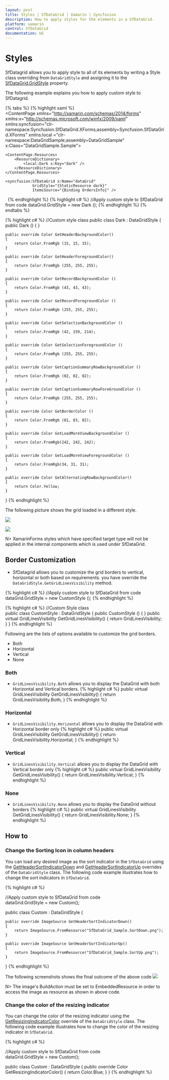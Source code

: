 ```yaml
---
layout: post
title: Styles | SfDataGrid | Xamarin | Syncfusion
description: How to apply styles for the elements in a SfDataGrid.
platform: xamarin
control: SfDataGrid
documentation: UG
---
```


# Styles

SfDatagrid allows you to apply style to all of its elements by writing a Style class overriding from `DataGridStyle` and assigning it to the [SfDataGrid.GridStyle](http://help.syncfusion.com/cr/cref_files/xamarin/sfdatagrid/Syncfusion.SfDataGrid.XForms~Syncfusion.SfDataGrid.XForms.SfDataGrid~GridStyle.html) property.
  
The following example explains you how to apply custom style to SfDatagrid.

{% tabs %}
{% highlight xaml %}
<ContentPage xmlns="http://xamarin.com/schemas/2014/forms"
             xmlns:x="http://schemas.microsoft.com/winfx/2009/xaml"
             xmlns:syncfusion="clr-namespace:Syncfusion.SfDataGrid.XForms;assembly=Syncfusion.SfDataGrid.XForms"
             xmlns:local ="clr-namespace:DataGridSample;assembly=DataGridSample"
             x:Class="DataGridSample.Sample">

    <ContentPage.Resources>
        <ResourceDictionary>
            <local:Dark x:Key="dark" />
        </ResourceDictionary>
    </ContentPage.Resources>

    <syncfusion:SfDataGrid x:Name="dataGrid"
                GridStyle="{StaticResource dark}"
                ItemsSource="{Binding OrdersInfo}" />
</ContentPage> 
{% endhighlight %}
{% highlight c# %}
//Apply custom style to SfDataGrid from code
dataGrid.GridStyle = new Dark ();
{% endhighlight %}
{% endtabs %}

{% highlight c# %}
//Custom style class
public class Dark : DataGridStyle
{
    public Dark ()
    {
    }

    public override Color GetHeaderBackgroundColor()
    {
        return Color.FromRgb (15, 15, 15);
    }

    public override Color GetHeaderForegroundColor()
    {
        return Color.FromRgb (255, 255, 255);
    }

    public override Color GetRecordBackgroundColor ()
    {
        return Color.FromRgb (43, 43, 43);
    }

    public override Color GetRecordForegroundColor ()
    {
        return Color.FromRgb (255, 255, 255);
    }

    public override Color GetSelectionBackgroundColor ()
    {
        return Color.FromRgb (42, 159, 214);
    }

    public override Color GetSelectionForegroundColor ()
    {
        return Color.FromRgb (255, 255, 255);
    }

    public override Color GetCaptionSummaryRowBackgroundColor ()
    {
        return Color.FromRgb (02, 02, 02);
    }

    public override Color GetCaptionSummaryRowForeGroundColor ()
    {
        return Color.FromRgb (255, 255, 255);
    }

    public override Color GetBorderColor ()
    {
        return Color.FromRgb (81, 83, 82);
    }

    public override Color GetLoadMoreViewBackgroundColor ()
    {
        return Color.FromRgb(242, 242, 242);
    }

    public override Color GetLoadMoreViewForegroundColor ()
    {
        return Color.FromRgb(34, 31, 31);
    }
    
    public override Color GetAlternatingRowBackgroundColor()
    {
        return Color.Yellow;
    }
} 
{% endhighlight %}

The following picture shows the grid loaded in a different style.

![](SfDataGrid_images/Style.png)

![](SfDataGrid_images/AlternatingStyle1.png)

N> XamarinForms styles which have specified target type will not be applied in the internal components which is used under SfDataGrid.

## Border Customization

* SfDatagrid allows you to customize the grid borders to vertical, horizontal or both based on requirements. you have override the `DataGridStyle.GetGridLinesVisibility`
method. 

{% highlight c# %}
//Apply custom style to SfDataGrid from code
dataGrid.GridStyle = new CustomStyle ();
{% endhighlight %}

{% highlight c# %}
//Custom Style class
public class CustomStyle : DataGridStyle
{
    public CustomStyle ()
    {
    }
    public virtual GridLinesVisibility GetGridLinesVisibility()
    {
        return GridLinesVisibility;
    } 
}
{% endhighlight %}

Following are the lists of options available to customize the grid borders.

* Both
* Horizontal
* Vertical
* None

### Both

*  `GridLinesVisibility.Both` allows you to display the DataGrid with both Horizontal and Vertical borders.
{% highlight c# %}
public virtual GridLinesVisibility GetGridLinesVisibility()
{
    return GridLinesVisibility.Both;
} 
{% endhighlight %}

### Horizontal

* `GridLinesVisibility.Horizontal` allows you to display the DataGrid with Horizontal border only
{% highlight c# %}
public virtual GridLinesVisibility GetGridLinesVisibility()
{
    return GridLinesVisibility.Horizontal;
} 
{% endhighlight %}

### Vertical

* `GridLinesVisibility.Vertical` allows you to display the DataGrid with Vertical border only
{% highlight c# %}
public virtual GridLinesVisibility GetGridLinesVisibility()
{
    return GridLinesVisibility.Vertical;
} 
{% endhighlight %}

### None

* `GridLinesVisibility.None` allows you to display the DataGrid without borders
{% highlight c# %}
public virtual GridLinesVisibility GetGridLinesVisibility()
{
    return GridLinesVisibility.None;
} 
{% endhighlight %}

## How to

### Change the Sorting Icon in column headers

You can load any desired image as the sort indicator in the `SfDataGrid` using the [GetHeaderSortIndicatorDown](http://help.syncfusion.com/cr/cref_files/xamarin/sfdatagrid/Syncfusion.SfDataGrid.XForms~Syncfusion.SfDataGrid.XForms.DataGridStyle~GetHeaderSortIndicatorDown.html) and [GetHeaderSortIndicatorUp](http://help.syncfusion.com/cr/cref_files/xamarin/sfdatagrid/Syncfusion.SfDataGrid.XForms~Syncfusion.SfDataGrid.XForms.DataGridStyle~GetHeaderSortIndicatorUp.html) overrides of the `DataGridStyle` class. The following code example illustrates how to change the sort indicators in `SfDataGrid`.

{% highlight c# %}

//Apply custom style to SfDataGrid from code
dataGrid.GridStyle = new Custom();

public class Custom : DataGridStyle
{

    public override ImageSource GetHeaderSortIndicatorDown()
    {
        return ImageSource.FromResource("SfDataGrid_Sample.SortDown.png");
    }

    public override ImageSource GetHeaderSortIndicatorUp()
    {
        return ImageSource.FromResource("SfDataGrid_Sample.SortUp.png");
    }

}
{% endhighlight %}

The following screenshots shows the final outcome of the above code
![](SfDataGrid_images/SortIconCustomization.png)

N> The image's BuildAction must be set to EmbeddedResource in order to access the image as resource as shown in above code.

### Change the color of the resizing indicator

You can change the color of the resizing indicator using the [GetResizingIndicatorColor](http://help.syncfusion.com/cr/cref_files/xamarin/sfdatagrid/Syncfusion.SfDataGrid.XForms~Syncfusion.SfDataGrid.XForms.DataGridStyle~GetResizingIndicatorColor.html) override of the `DataGridStyle` class. The following code example illustrates how to change the color of the resizing indicator in `SfDataGrid`. 

{% highlight c# %}

//Apply custom style to SfDataGrid from code
dataGrid.GridStyle = new Custom();

public class Custom : DataGridStyle
{
    public override Color GetResizingIndicatorColor()
    {
        return Color.Blue;
    }
}
{% endhighlight %}

